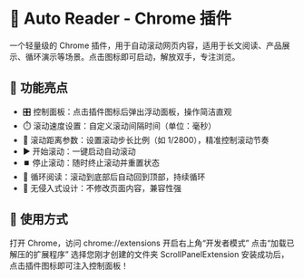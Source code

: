 # 📖 Auto Reader - Chrome 插件

一个轻量级的 Chrome 插件，用于自动滚动网页内容，适用于长文阅读、产品展示、循环演示等场景。点击图标即可启动，解放双手，专注浏览。

## 🚀 功能亮点

- 🎛️ 控制面板：点击插件图标后弹出浮动面板，操作简洁直观
- ⏱️ 滚动速度设置：自定义滚动间隔时间（单位：毫秒）
- 📐 滚动距离参数：设置滚动步长比例（如 1/2800），精准控制滚动节奏
- ▶️ 开始滚动：一键启动自动滚动
- ⏹️ 停止滚动：随时终止滚动并重置状态
- 🔁 循环阅读：滚动到底部后自动回到顶部，持续循环
- 🧼 无侵入式设计：不修改页面内容，兼容性强

## 🧩 使用方式

打开 Chrome，访问 chrome://extensions
开启右上角“开发者模式”
点击“加载已解压的扩展程序”
选择您刚才创建的文件夹 ScrollPanelExtension
安装成功后，点击插件图标即可注入控制面板！
